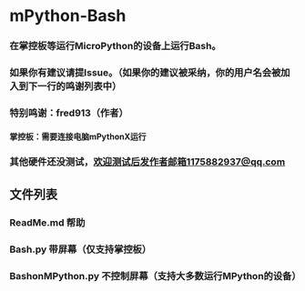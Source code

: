 # mPython-Bash
### 在掌控板等运行MicroPython的设备上运行Bash。
### 如果你有建议请提Issue。（如果你的建议被采纳，你的用户名会被加入到下一行的鸣谢列表中）
### 特别鸣谢：fred913（作者）
#### 掌控板：需要连接电脑mPythonX运行
### 其他硬件还没测试，欢迎测试后发作者邮箱1175882937@qq.com


## 文件列表
### ReadMe.md 帮助
### Bash.py 带屏幕（仅支持掌控板）
### BashonMPython.py 不控制屏幕（支持大多数运行MPython的设备）
